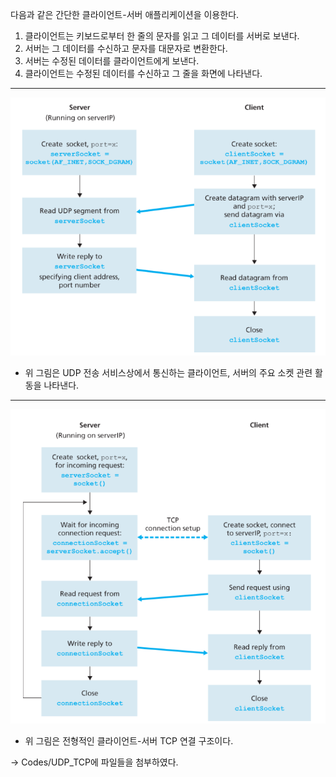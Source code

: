 다음과 같은 간단한 클라이언트-서버 애플리케이션을 이용한다.

1. 클라이언트는 키보드로부터 한 줄의 문자를 읽고 그 데이터를 서버로 보낸다.
2. 서버는 그 데이터를 수신하고 문자를 대문자로 변환한다.
3. 서버는 수정된 데이터를 클라이언트에게 보낸다.
4. 클라이언트는 수정된 데이터를 수신하고 그 줄을 화면에 나타낸다.

---

![2_7_1](../images/2_7_1.png)

- 위 그림은 UDP 전송 서비스상에서 통신하는 클라이언트, 서버의 주요 소켓 관련 활동을 나타낸다.

---

![2_7_2](../images/2_7_2.png)

- 위 그림은 전형적인 클라이언트-서버 TCP 연결 구조이다.

→ Codes/UDP_TCP에 파일들을 첨부하였다.
